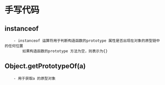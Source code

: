 #   手写代码
##  instanceof
        - instanceof 运算符用于判断构造函数的prototype 属性是否出现在对象的原型链中的任何位置
            如果构造函数的prototype 方法为空，则表示为{}

## Object.getPrototypeOf(a)
        - 用于获取a 的原型对象